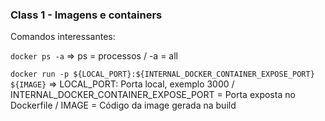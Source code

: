 ### Class 1 - Imagens e containers

Comandos interessantes:

`docker ps -a` => ps = processos / -a = all

`docker run -p ${LOCAL_PORT}:${INTERNAL_DOCKER_CONTAINER_EXPOSE_PORT} ${IMAGE}` => LOCAL_PORT: Porta local, exemplo 3000 / INTERNAL_DOCKER_CONTAINER_EXPOSE_PORT = Porta exposta no Dockerfile / IMAGE = Código da image gerada na build
